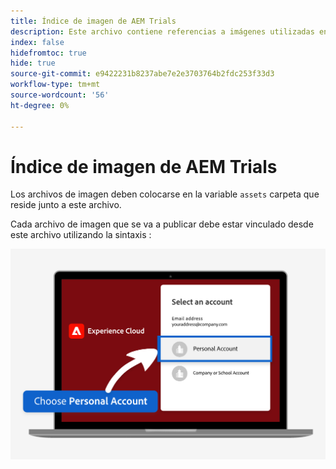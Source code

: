 ```yaml
---
title: Índice de imagen de AEM Trials
description: Este archivo contiene referencias a imágenes utilizadas en los materiales de marketing de AEM de pruebas.
index: false
hidefromtoc: true
hide: true
source-git-commit: e9422231b8237abe7e2e3703764b2fdc253f33d3
workflow-type: tm+mt
source-wordcount: '56'
ht-degree: 0%

---
```



# Índice de imagen de AEM Trials

Los archivos de imagen deben colocarse en la variable `assets` carpeta que reside junto a este archivo.

Cada archivo de imagen que se va a publicar debe estar vinculado desde este archivo utilizando la sintaxis :

![Cuenta personal de imagen de correo electrónico lista para prueba](./assets/select-personal-account.png)
